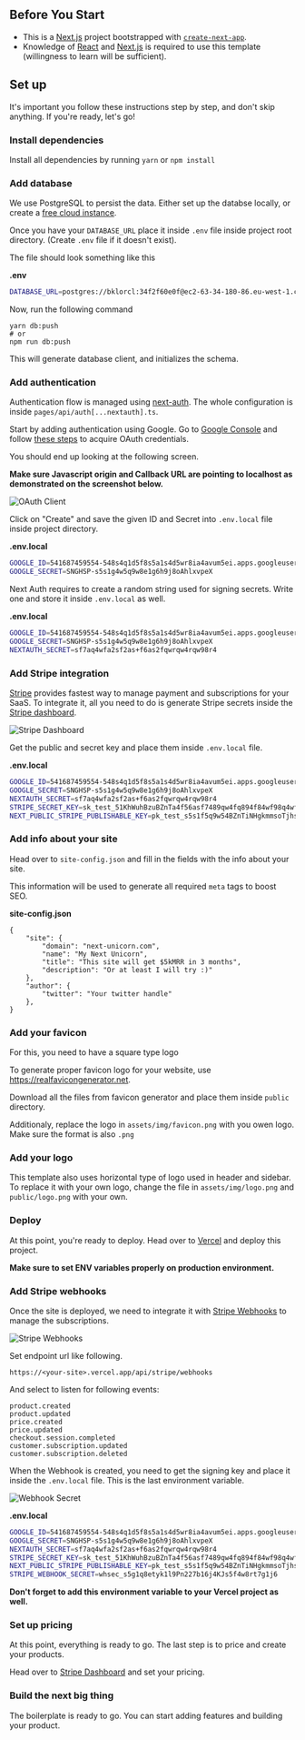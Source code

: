 ## Before You Start

- This is a [Next.js](https://nextjs.org/) project bootstrapped with [`create-next-app`](https://github.com/vercel/next.js/tree/canary/packages/create-next-app).
- Knowledge of [React](https://reactjs.org) and [Next.js](https://nextjs.org/) is required to use this template (willingness to learn will be sufficient).

## Set up

It's important you follow these instructions step by step, and don't skip anything. If you're ready, let's go!

### Install dependencies
Install all dependencies by running `yarn` or `npm install`

### Add database
We use PostgreSQL to persist the data. Either set up the databse locally, or create a [free cloud instance](https://dev.to/prisma/how-to-setup-a-free-postgresql-database-on-heroku-1dc1).

Once you have your `DATABASE_URL` place it inside `.env` file inside project root directory. (Create `.env` file if it doesn't exist).

The file should look something like this

**.env**
```bash
DATABASE_URL=postgres://bklorcl:34f2f60e0f@ec2-63-34-180-86.eu-west-1.compute.amazonaws.com:5432/sahk
```

Now, run the following command

```
yarn db:push
# or
npm run db:push
```

This will generate database client, and initializes the schema.

### Add authentication
Authentication flow is managed using [next-auth](https://next-auth.js.org/). The whole configuration is inside `pages/api/auth[...nextauth].ts`.

Start by adding authentication using Google. Go to [Google Console](https://console.cloud.google.com/apis/dashboard) and follow [these steps](https://support.google.com/cloud/answer/6158849?hl=en) to acquire OAuth credentials.

You should end up looking at the following screen.

**Make sure Javascript origin and Callback URL are pointing to localhost as demonstrated on the screenshot below.**

![OAuth Client](assets/screenshots/oauth-client.png)


Click on "Create" and save the given ID and Secret into `.env.local` file inside project directory.

**.env.local**
```bash
GOOGLE_ID=541687459554-548s4q1d5f8s5a1s4d5wr8ia4avum5ei.apps.googleusercontent.com
GOOGLE_SECRET=SNGHSP-s5s1g4w5q9w8e1g6h9j8oAhlxvpeX
```
  
Next Auth requires to create a random string used for signing secrets. Write one and store it inside `.env.local` as well.
  
**.env.local**
```bash
GOOGLE_ID=541687459554-548s4q1d5f8s5a1s4d5wr8ia4avum5ei.apps.googleusercontent.com
GOOGLE_SECRET=SNGHSP-s5s1g4w5q9w8e1g6h9j8oAhlxvpeX
NEXTAUTH_SECRET=sf7aq4wfa2sf2as+f6as2fqwrqw4rqw98r4
```

### Add Stripe integration

[Stripe](https://stripe.com) provides fastest way to manage payment and subscriptions for your SaaS. To integrate it, all you need to do is generate Stripe secrets inside the [Stripe dashboard](https://dashboard.stripe.com/dashboard).

![Stripe Dashboard](assets/screenshots/stripe.png)

Get the public and secret key and place them inside `.env.local` file.

**.env.local**
```bash
GOOGLE_ID=541687459554-548s4q1d5f8s5a1s4d5wr8ia4avum5ei.apps.googleusercontent.com
GOOGLE_SECRET=SNGHSP-s5s1g4w5q9w8e1g6h9j8oAhlxvpeX
NEXTAUTH_SECRET=sf7aq4wfa2sf2as+f6as2fqwrqw4rqw98r4
STRIPE_SECRET_KEY=sk_test_51KhWuhBzuBZnTa4f56asf7489qw4fq894f84wf98q4wfas21fa6s5f4q98w4fw8q4f9qw84fq9w8f4q98w4fas5f4as6f4
NEXT_PUBLIC_STRIPE_PUBLISHABLE_KEY=pk_test_s5s1f5q9w54BZnTiNHgkmmsoTjhs4w5r24fg6a
```

### Add info about your site

Head over to `site-config.json` and fill in the fields with the info about your site. 

This information will be used to generate all required `meta` tags to boost SEO.  

**site-config.json**
```
{
    "site": {
        "domain": "next-unicorn.com",
        "name": "My Next Unicorn",
        "title": "This site will get $5kMRR in 3 months",
        "description": "Or at least I will try :)"
    },
    "author": {
        "twitter": "Your twitter handle"
    },
}
```

### Add your favicon

For this, you need to have a square type logo

To generate proper favicon logo for your website, use https://realfavicongenerator.net.

Download all the files from favicon generator and place them inside `public` directory.

Additionaly, replace the logo in `assets/img/favicon.png` with you owen logo. Make sure the format is also `.png`

### Add your logo

This template also uses horizontal type of logo used in header and sidebar. To replace it with your own logo, change the file in `assets/img/logo.png` and `public/logo.png` with your own.

### Deploy

At this point, you're ready to deploy. Head over to [Vercel](https://vercel.com/dashboard) and deploy this project.

**Make sure to set ENV variables properly on production environment.**

### Add Stripe webhooks

Once the site is deployed, we need to integrate it with [Stripe Webhooks](https://dashboard.stripe.com/webhooks) to manage the subscriptions.

![Stripe Webhooks](assets/screenshots/stripe-webhooks.png)

Set endpoint url like following.

```
https://<your-site>.vercel.app/api/stripe/webhooks
```

And select to listen for following events:

```
product.created
product.updated
price.created
price.updated
checkout.session.completed
customer.subscription.updated
customer.subscription.deleted
```

When the Webhook is created, you need to get the signing key and place it inside the `.env.local` file. This is the last environment variable.

![Webhook Secret](assets/screenshots/webhook-secret-reveal.png)

**.env.local**
```bash
GOOGLE_ID=541687459554-548s4q1d5f8s5a1s4d5wr8ia4avum5ei.apps.googleusercontent.com
GOOGLE_SECRET=SNGHSP-s5s1g4w5q9w8e1g6h9j8oAhlxvpeX
NEXTAUTH_SECRET=sf7aq4wfa2sf2as+f6as2fqwrqw4rqw98r4
STRIPE_SECRET_KEY=sk_test_51KhWuhBzuBZnTa4f56asf7489qw4fq894f84wf98q4wfas21fa6s5f4q98w4fw8q4f9qw84fq9w8f4q98w4fas5f4as6f4
NEXT_PUBLIC_STRIPE_PUBLISHABLE_KEY=pk_test_s5s1f5q9w54BZnTiNHgkmmsoTjhs4w5r24fg6a
STRIPE_WEBHOOK_SECRET=whsec_s5g1q8etyk1l9Pn227b16j4KJs5f4w8rt7g1j6
```

**Don't forget to add this environment variable to your Vercel project as well.**

### Set up pricing

At this point, everything is ready to go. The last step is to price and create your products.

Head over to [Stripe Dashboard](https://dashboard.stripe.com/products?active=true) and set your pricing.

### Build the next big thing

The boilerplate is ready to go. You can start adding features and building your product. 